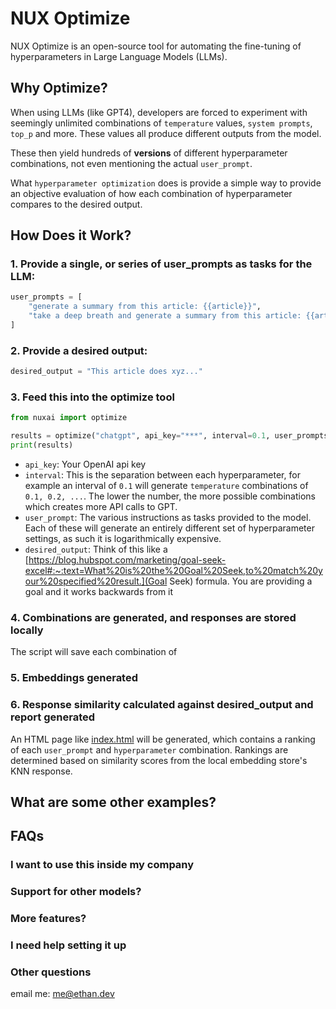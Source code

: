 # NUX Optimize

NUX Optimize is an open-source tool for automating the fine-tuning of hyperparameters in Large Language Models (LLMs).

## Why Optimize?

When using LLMs (like GPT4), developers are forced to experiment with seemingly unlimited combinations of `temperature` values, `system prompts`, `top_p` and more. These values all produce different outputs from the model. 

These then yield hundreds of **versions** of different hyperparameter combinations, not even mentioning the actual `user_prompt`.

What `hyperparameter optimization` does is provide a simple way to provide an objective evaluation of how each combination of hyperparameter compares to the desired output.

## How Does it Work?

[](diagram.png)

### 1. Provide a single, or series of user_prompts as tasks for the LLM: 
```python
user_prompts = [
    "generate a summary from this article: {{article}}", 
    "take a deep breath and generate a summary from this article: {{article}}..."
]
```

### 2. Provide a desired output:
```python
desired_output = "This article does xyz..."
```

### 3. Feed this into the optimize tool 
```python
from nuxai import optimize

results = optimize("chatgpt", api_key="***", interval=0.1, user_prompts=user_prompts, desired_output=desired_output)
print(results)
```

- `api_key`: Your OpenAI api key
- `interval`: This is the separation between each hyperparameter, for example an interval of `0.1` will generate `temperature` combinations of `0.1, 0.2, ...`. The lower the number, the more possible combinations which creates more API calls to GPT.
- `user_prompt`: The various instructions as tasks provided to the model. Each of these will generate an entirely different set of hyperparameter settings, as such it is logarithmically expensive. 
- `desired_output`: Think of this like a [https://blog.hubspot.com/marketing/goal-seek-excel#:~:text=What%20is%20the%20Goal%20Seek,to%20match%20your%20specified%20result.](Goal Seek) formula. You are providing a goal and it works backwards from it

### 4. Combinations are generated, and responses are stored locally

The script will save each combination of 

### 5. Embeddings generated

### 6. Response similarity calculated against desired_output and report generated

An HTML page like [index.html](index.html) will be generated, which contains a ranking of each `user_prompt` and `hyperparameter` combination. Rankings are determined based on similarity scores from the local embedding store's KNN response. 

## What are some other examples?

## FAQs

### I want to use this inside my company

### Support for other models?

### More features?

### I need help setting it up

### Other questions

email me: me@ethan.dev